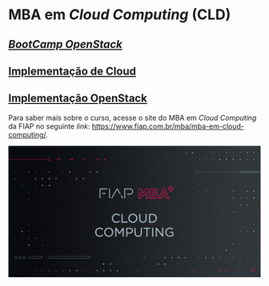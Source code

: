 # MBA em *Cloud Computing* (CLD)

## [*BootCamp OpenStack*](https://github.com/josecastillolema/fiap/tree/master/cld/openstack)
## [Implementação de Cloud](https://github.com/josecastillolema/fiap/tree/master/cld/openstack)
## [Implementação OpenStack](https://github.com/josecastillolema/fiap/tree/master/cld/openstack)

Para saber mais sobre o curso, acesse o site do MBA em *Cloud Computing* da FIAP no seguinte *link*: https://www.fiap.com.br/mba/mba-em-cloud-computing/.

![FIAP MBA](/img/cloud.png)
